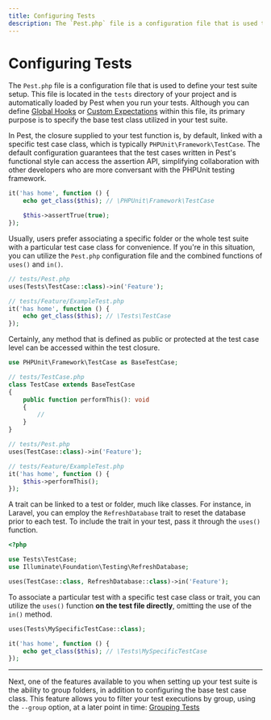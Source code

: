 ```yaml
---
title: Configuring Tests
description: The `Pest.php` file is a configuration file that is used to define your test suite setup.
---
```


# Configuring Tests

The `Pest.php` file is a configuration file that is used to define your test suite setup. This file is located in the `tests` directory of your project and is automatically loaded by Pest when you run your tests. Although you can define [Global Hooks](/docs/global-hooks) or [Custom Expectations](/docs/custom-expectations) within this file, its primary purpose is to specify the base test class utilized in your test suite.

In Pest, the closure supplied to your test function is, by default, linked with a specific test case class, which is typically `PHPUnit\Framework\TestCase`. The default configuration guarantees that the test cases written in Pest's functional style can access the assertion API, simplifying collaboration with other developers who are more conversant with the PHPUnit testing framework.

```php
it('has home', function () {
    echo get_class($this); // \PHPUnit\Framework\TestCase

    $this->assertTrue(true);
});
```

Usually, users prefer associating a specific folder or the whole test suite with a particular test case class for convenience. If you're in this situation, you can utilize the `Pest.php` configuration file and the combined functions of `uses()` and `in()`.

```php
// tests/Pest.php
uses(Tests\TestCase::class)->in('Feature');

// tests/Feature/ExampleTest.php
it('has home', function () {
    echo get_class($this); // \Tests\TestCase
});
```

Certainly, any method that is defined as public or protected at the test case level can be accessed within the test closure.

```php
use PHPUnit\Framework\TestCase as BaseTestCase;

// tests/TestCase.php
class TestCase extends BaseTestCase
{
    public function performThis(): void
    {
        //
    }
}

// tests/Pest.php
uses(TestCase::class)->in('Feature');

// tests/Feature/ExampleTest.php
it('has home', function () {
    $this->performThis();
});
```

A trait can be linked to a test or folder, much like classes. For instance, in Laravel, you can employ the `RefreshDatabase` trait to reset the database prior to each test. To include the trait in your test, pass it through the `uses()` function.

```php
<?php

use Tests\TestCase;
use Illuminate\Foundation\Testing\RefreshDatabase;

uses(TestCase::class, RefreshDatabase::class)->in('Feature');
```

To associate a particular test with a specific test case class or trait, you can utilize the `uses()` function **on the test file directly**, omitting the use of the `in()` method.

```php
uses(Tests\MySpecificTestCase::class);

it('has home', function () {
    echo get_class($this); // \Tests\MySpecificTestCase
});
```

---

Next, one of the features available to you when setting up your test suite is the ability to group folders, in addition to configuring the base test case class. This feature allows you to filter your test executions by group, using the `--group` option, at a later point in time: [Grouping Tests](/docs/grouping-tests)
